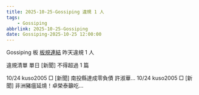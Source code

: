 ```yaml
---
title: 2025-10-25-Gossiping 違規 1 人
tags:
    - Gossiping
abbrlink: 2025-10-25-Gossiping
date: Gossiping-2025-10-25 12:00:00
---
```

Gossiping 板 [板規連結](https://www.ptt.cc/bbs/Gossiping/M.1637425085.A.07D.html)
昨天違規 1 人
<!-- more -->

違規清單
單日 [新聞] 不得超過 1 篇

10/24 kuso2005 □ [新聞] 南投縣達成零負債 許淑華…
10/24 kuso2005 □ [新聞] 非洲豬瘟延燒！卓榮泰籲吃…